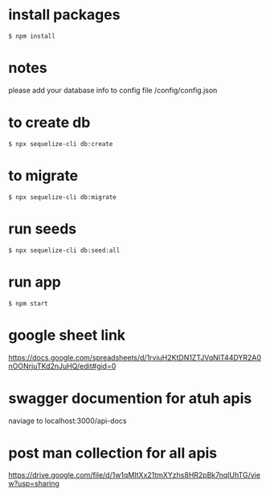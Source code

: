 
# install packages  
`$ npm install`
# notes 
please add your database info to config file /config/config.json
# to create db
`$ npx sequelize-cli db:create`
# to migrate 
`$ npx sequelize-cli db:migrate`
# run seeds 
`$ npx sequelize-cli db:seed:all`
# run app 
`$ npm start`


# google sheet link 
https://docs.google.com/spreadsheets/d/1rvjuH2KtDN1ZTJVqNIT44DYR2A0nOONrjuTKd2nJuHQ/edit#gid=0

# swagger documention for atuh apis 
 naviage to localhost:3000/api-docs
# post man collection for all apis
https://drive.google.com/file/d/1w1qMItXx21tmXYzhs8HR2pBk7nqIUhTG/view?usp=sharing